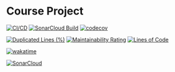 # Course Project

[![CI/CD](https://github.com/wendreof/course/actions/workflows/main.yml/badge.svg)](https://github.com/wendreof/course/actions/workflows/main.yml)
[![SonarCloud Build](https://github.com/wendreof/course/actions/workflows/build.yml/badge.svg)](https://github.com/wendreof/course/actions/workflows/build.yml)
[![codecov](https://codecov.io/gh/wendreof/course/branch/main/graph/badge.svg?token=LQkS1qqx7n)](https://codecov.io/gh/wendreof/course)

[![Duplicated Lines (%)](https://sonarcloud.io/api/project_badges/measure?project=wendreof_course&metric=duplicated_lines_density)](https://sonarcloud.io/summary/new_code?id=wendreof_course)
[![Maintainability Rating](https://sonarcloud.io/api/project_badges/measure?project=wendreof_course&metric=sqale_rating)](https://sonarcloud.io/summary/new_code?id=wendreof_course)
[![Lines of Code](https://sonarcloud.io/api/project_badges/measure?project=wendreof_course&metric=ncloc)](https://sonarcloud.io/summary/new_code?id=wendreof_course)

[![wakatime](https://wakatime.com/badge/github/wendreof/course.svg)](https://wakatime.com/badge/github/wendreof/course)

[![SonarCloud](https://sonarcloud.io/images/project_badges/sonarcloud-orange.svg)](https://sonarcloud.io/summary/new_code?id=wendreof_course)
